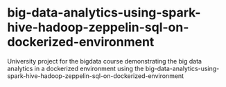 # big-data-analytics-using-spark-hive-hadoop-zeppelin-sql-on-dockerized-environment
University project for the bigdata course demonstrating the big data analytics in a dockerized environment using the  big-data-analytics-using-spark-hive-hadoop-zeppelin-sql-on-dockerized-environment
